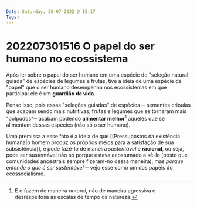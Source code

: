 ```yaml
---
Date: Saturday, 30-07-2022 @ 15:17
Tags: 
---
```

# 202207301516 O papel do ser humano no ecossistema
Após ler sobre o papel do ser humano em uma espécie de "seleção natural guiada" de espécies de legumes e frutas, tive a ideia de uma espécie de "papel" que o ser humano desempenha nos ecossistemas em que participa: ele é um **guardião da vida**. 

Penso isso, pois essas "seleções guiadas" de espécies ─ sementes crioulas que acabam sendo mais nutritivas, frutas e legumes que se tornaram mais "polpudos"─ acabam podendo **alimentar melhor**[^1] aqueles que se alimentam dessas espécies (não só o ser humano). 

Uma premissa a esse fato é a ideia de que [[Pressupostos da existência humana|o homem produz os próprios meios para a satisfação de sua subsistência]], e pode fazê-lo de maneira *sustentável* e **racional**, ou seja, pode ser sustentável não só porque estava acostumado a sê-lo (posto que comunidades ancestrais sempre fizeram-no dessa maneira), mas *porque entende o que é ser sustentável* ─ vejo esse como um dos papeis do ecossocialismo.


[^1]: E o fazem de maneira *natural*, não de maneira agressiva e desrespeitosa às escalas de tempo da natureza.